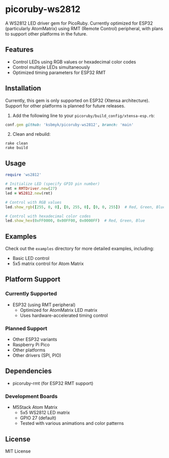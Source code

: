 # picoruby-ws2812

A WS2812 LED driver gem for PicoRuby. Currently optimized for ESP32 (particularly AtomMatrix) using RMT (Remote Control) peripheral, with plans to support other platforms in the future.

## Features

- Control LEDs using RGB values or hexadecimal color codes
- Control multiple LEDs simultaneously
- Optimized timing parameters for ESP32 RMT

## Installation

Currently, this gem is only supported on ESP32 (Xtensa architecture). Support for other platforms is planned for future releases.

1. Add the following line to your `picoruby/build_config/xtensa-esp.rb`:
```ruby
conf.gem github: 'ksbmyk/picoruby-ws2812', branch: 'main'
```

2. Clean and rebuild:
```
rake clean
rake build
```

## Usage

```ruby
require 'ws2812'

# Initialize LED (specify GPIO pin number)
rmt = RMTDriver.new(27)
led = WS2812.new(rmt)

# Control with RGB values
led.show_rgb([255, 0, 0], [0, 255, 0], [0, 0, 255])  # Red, Green, Blue

# Control with hexadecimal color codes
led.show_hex(0xFF0000, 0x00FF00, 0x0000FF)  # Red, Green, Blue
```

## Examples

Check out the `examples` directory for more detailed examples, including:
- Basic LED control
- 5x5 matrix control for Atom Matrix


## Platform Support

### Currently Supported
- ESP32 (using RMT peripheral)
  - Optimized for AtomMatrix LED matrix
  - Uses hardware-accelerated timing control

### Planned Support
- Other ESP32 variants
- Raspberry Pi Pico
- Other platforms
- Other drivers (SPI, PIO)

## Dependencies

- picoruby-rmt (for ESP32 RMT support)

### Development Boards
- M5Stack Atom Matrix
  - 5x5 WS2812 LED matrix
  - GPIO 27 (default)
  - Tested with various animations and color patterns

## License

MIT License

